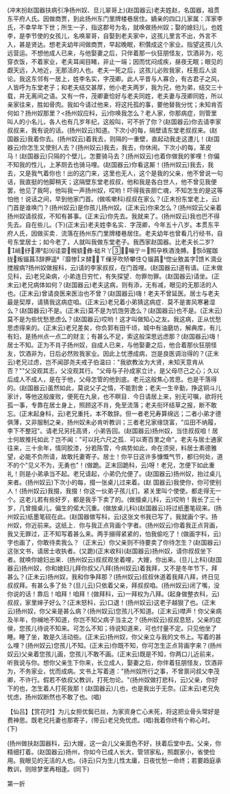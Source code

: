 <!-- { "loadSidebar": true } -->
(冲末扮赵国器扶病引净扬州奴、旦儿翠哥上)(赵国器云)老夫姓赵，名国器，祖贯东平府人氏。因做商贾，到此扬州东门里牌楼巷居住。嫡亲的四口儿家属：浑家李氏，不幸早年下世；所生一子，指这郡号为名，就唤做扬州奴；娶的媳妇儿，也姓李，是李节使的女孩儿，名唤翠哥，自娶到老夫家中，这孩儿里言不出，外言不入，甚是贤达。想老夫幼年间做商贾，早起晚眠，积儹成这个家业。指望这孩儿久远营运。不想他成人已来，与他娶妻之后，只伴着那一伙狂朋怪友，饮酒非为，吃穿衣饭，不着家业，老夫耳闻目睹，非止一端；因而忧闷成疾，昼夜无眠；眼见的觑天远，入地近，无那活的人也。老夫一死之后，这孩儿必败我家，枉惹后人谈论。我这东邻有一居上，姓李名实，字茂卿。此人平昔与人寡合，有古君子之风，人皆呼为东堂老子；和老夫结交甚厚，他小老夫两岁，我为兄，他为弟，结交三十载，并无离间之语。又有一件，茂卿妻恰好与老夫同姓，老夫妻与茂卿同姓，所以亲家往来，胜如骨肉。我如今请过他来，将这托孤的事，要他替我分忧；未知肯否何如？扬州奴那里？<扬州奴应科，云)你唤我怎么？老人家，你那病症，则管里叫人的小名儿，各人也有几岁年纪，这般叫，可不折了你？(赵国器云)你去请李家叔叔来，我有说的话。(扬州奴云)知道。下次小的每，隔壁请东堂老叔叔来。(赵国器云)我着你去。(扬州奴云)着我去，则隔的一重壁，直起动我走这遭儿！(赵国器云)你怎生又使别人去？(扬州奴云)我去，我去，你休闹。下次小的每，革皮马！(赵国器云)只隔的个壁儿，怎要骑马去？(扬州奴云)也着你做我的爹哩！你偏不知我的性儿，上茅厕去也骑马哩。(赵国器云)你看这厮！(扬州奴云)我去，我去，又是我气着你也！出的这门来，这里也无人，这个是我的父亲，他不曾说一句话，我直挺的他脚稍天；这隔壁东堂老叔叔，他和我是各白世人，他不曾见我便罢，他见了我呵，他叫我一声扬州奴，哎哟！吓得我丧胆亡魂，不知怎生的是这等怕他！说话之间，早到他家门首。(做咳嗽科)叔叔在家么？(正末扮东堂老上，云)门首是谁唤门？(扬州奴云)是你孩儿扬州奴。(正末云)你来怎么？(扬州奴云父亲着扬州奴请叔叔，不知有甚事。(正末云)你先去。我就来了。(扬州奴云)我也巴不得先去。自在些儿。(下)(正末云)老夫姓李名实．字茂卿，今年五十八岁。本贯东平府人氏，因做买卖．流落在扬州东门里牌楼巷居住。老夫幼年也曾看几行经书，自号东堂居士；如今老了，人就叫我做东堂老子。我西家赵国器。比老夫长二岁?
峭纾滞髟⒃诖耍幌蛲彝础Ｒ丫嘣亍＝照孕秩酒浼膊。恢猩跏拢叛镏菖辞胛遥『靡惨ヌ酵Ｔ缫牙吹矫攀住Ｑ镏菖惚ㄓ敫盖字馈Ｋ滴业搅艘病?扬州奴做报科，云)请的李家叔叔，在门首哩。(赵国器云)道有请。(正末做见科，云)老兄染病，小弟连日穷忙，有失探望．勿罪勿罪。(赵国器云)请坐。(正末云)老兄病体如何？(赵国器云)老夫这病，则有添，无有减，眼见的无那活的人也。(正末云)曾请良医来医治也不曾？(赵国器云)嗨！老夫不曾延医。居士与老夫最是契厚，请猜我这病症咱。(正末云)老兄着小弟猜这病症．莫不是害风寒暑湿么？(赵国器云)不是。(正末云)莫不是为饥饱劳逸么？(赵国器云)也不是。(正末云)莫不是为些忧愁思虑么？(赵国器云)哎哟！这才叫做知心之友。我这病，正从忧愁思虑得来的。(正末云)老兄差矣，你负郭有田千顷，城中有油磨坊，解典库，有儿有妇，是扬州点一点二的财主；有甚么不足，索这般深思远虑那？(赵国器云)嗨！居士不知。正为不肖子扬州奴，自成人已来，与他娶妻之后，他合着那伙狂朋怪友，饮酒非为，日后必然败我家业。因此上忧懑成病，岂是良医调治得的？(正末云)老兄过虑，岂不闻邵尧夫戒子伯温曰："我欲教汝为大贤，未知天意肯从否？""父没观其志，父没观其行。"父母与子孙成家立计，是父母尽己之心；久以后成人不成人，是在于他，父母怎管的他到底。老元这般焦心苦思。也是干落得的。(赵国器云)虽然如此，莫说父子之情，不能割舍；老夫一生辛勤，挣这铜斗儿家计，等他这般废败，便死在九泉，也不瞑目．今日请居上来，别无可嘱，欲将托孤一事，专靠在居士身上，照顾这不肖，免至流落；老夫衔环结草之报，断不敢忘。(正末起身科，云)老兄重托，本不敢辞。但一者老兄寿算绵远；二者小弟才德俱薄，又非服制之亲，扬州奴未必肯听教训；三者老兄家缘饶富，"瓜田不纳履，李下不整冠"。请老兄另托高贤，小弟告回。(赵国器云)扬州奴，当住叔叔咱！居士何故推托如此？岂不闻："可以托六尺之孤．可以寄百里之命"。老夫与居士通家往来，三十余年，情同胶漆，分若陈雪，今病势如此，命在须臾，料居士素德雅望，必能不负所请，故敢托妻寄子。居士！你平日这许多慷慨气节，都归何处，道不的个"见义不为，无勇也"！(做跪。正末回跪科，云)呀！老兄，怎便下如此重礼！则是小弟承当不起。老兄请起，小弟仍允便了。(赵国器云)扬州奴，抬过桌儿来者。(扬州奴云)下次小的每，掇一张桌儿过来着。(赵
国器云)我使你，你可使别人！(扬州奴云)我掇，我掇！你这一伙弟子孩儿们，紧关里叫个使使。都走得无一个。这老儿若有些好歹，都是我手下卖了的。(做掇桌儿科，云)哎哟！我长了三十岁，几曾掇桌儿，偏生的偌大沉重。(做放桌儿科)(赵国器云)将过纸墨笔砚来。(扬州奴云)纸墨笔砚在此。(赵国器做写科，云)这张文书我已写了，我就画个宇。扬州奴，你近前来。这纸上．你与我正点背画个字者。(扬州奴云)你着我正点背画，我又无罪过，正不知写着甚么来。两手搦得紧紧的，怕我偷吃了！(做画字科，云)字也画了，你敢待卖我么？（正末云）你父亲则不待要卖了你待怎生？(赵国器云)这张文书，请居士收执者。(又跪)(正末收科)(赵国器云)扬州奴，请你叔叔坐下者。就唤你媳妇出来．(扬州奴云)叔叔观坐着哩，大嫂，你出来。(旦儿上科)(赵国器云)扬州奴，你和媳妇儿拜你叔父八拜(扬州奴云)着我拜，又不是冬年节下，拜甚么？(正未云)扬州奴，我和你争拜那？(扬州奴云)叔叔休道着我拜八拜，终日见叔叔拜。有甚么多了处？(旦儿云)只依着父亲，拜叔叔咱。(扬州奴云)闭了嘴，没你说的话！靠后！咱拜！咱拜！(做拜科，云)一拜权为八拜。(起身做整衣科，云)叔叔，家里婶子好么？(正末怒科，云)口退！(扬州奴云)这老子越狠了也。(正末云)扬州奴，你父亲是甚么病？(扬州奴云)您孩儿不知道。(正末云)噤声！你父亲病及半年，你襕地不知道，你岂不知父病子当主之？(扬州奴云)叔叔息怒，父亲的症侯，您孩儿待说不知来。可怎么不知；待说知道来，可也忖量不定。只见他坐了睡。睡了坐，敢是久活动些。(正末云)扬州奴，你父亲立与我的文书上。写着的甚么哩？(扬州奴云)您孩儿不知。(正末云)你既不知，你可怎生正点背画字来？(扬州奴云)父亲着您孩儿画，您孩儿不敢不画。(正末云)既是不知，你两口儿近前来，听我说与你。想你父亲生下你来，长立成人，娶妻之后，你伴着狂朋怪友，饮酒非为，不务家业，忧而成病。文书上写着道："扬州奴所行之事，不曾禀问叔父李茂卿，不许行。假若不依叔父教训，打死勿论。"(扬州奴做打悲科，云)父亲，你好下的也，怎生着人打死我那！(赵国器云)儿也，也是我出于无奈。(正末云)老兄免忧虑，扬州奴断然也不敢了也。(唱)

【仙吕】【赏花时】为儿女担优鬓已丝，为家资身亡心未死，将这把业骨头常好是费神思。既老兄托妻也那寄子，(带云)老兄免忧虑。(唱)我着你终有个称心时。(下)

(扬州做扶赵国器科，云)大嫂，这一会儿父亲面色不好，扶着后堂中去。父亲，你精细打着。(赵国器云)扬州，你如今已成人长大，管领家私，照觑家小，省使俭用。我眼见的无活的人也。(诗云)只为生儿性太庸，日夜忧愁一命终；若要趋庭承教训，则除梦里再相逢。(同下)

第一折

